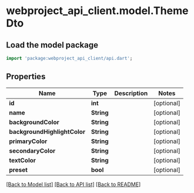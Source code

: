 # webproject_api_client.model.ThemeDto

## Load the model package
```dart
import 'package:webproject_api_client/api.dart';
```

## Properties
Name | Type | Description | Notes
------------ | ------------- | ------------- | -------------
**id** | **int** |  | [optional] 
**name** | **String** |  | [optional] 
**backgroundColor** | **String** |  | [optional] 
**backgroundHighlightColor** | **String** |  | [optional] 
**primaryColor** | **String** |  | [optional] 
**secondaryColor** | **String** |  | [optional] 
**textColor** | **String** |  | [optional] 
**preset** | **bool** |  | [optional] 

[[Back to Model list]](../README.md#documentation-for-models) [[Back to API list]](../README.md#documentation-for-api-endpoints) [[Back to README]](../README.md)


